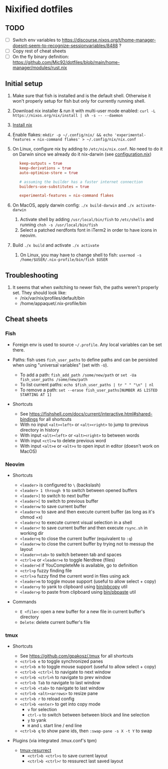 
# Nixified dotfiles

## TODO

- [ ] Switch env variables to <https://discourse.nixos.org/t/home-manager-doesnt-seem-to-recognize-sessionvariables/8488> ?
- [ ] Copy rest of cheat sheets
- [ ] On the fly binary definition: <https://github.com/Mic92/dotfiles/blob/main/home-manager/modules/rust.nix>

## Initial setup

1. Make sure that fish is installed and is the default shell. Otherwise it won't properly setup for fish but only for currently running shell.

2. Download nix installer & run it with multi-user mode enabled: `curl -L https://nixos.org/nix/install | sh -s -- --daemon`

3. [Install nix](https://nixos.org/download.html)

4. Enable flakes: `mkdir -p ~/.config/nix/ && echo 'experimental-features = nix-command flakes' > ~/.config/nix/nix.conf`

5. On Linux, configure nix by adding to `/etc/nix/nix.conf`.
   No need to do it on Darwin since we already do it nix-darwin (see [configuration.nix](./darwin/mbpapp/configuration.nix))

   ```conf
      keep-outputs = true
      keep-derivations = true
      auto-optimise-store = true

      # assuming the builder has a faster internet connection
      builders-use-substitutes = true

      experimental-features = nix-command flakes
   ```

6. On MacOS, apply darwin config: `./x build-darwin` and `./x activate-darwin`
   1. Activate shell by adding `/usr/local/bin/fish` to `/etc/shells` and running `chsh -s /usr/local/bin/fish`
   2. Select a patched nerdfonts font in iTerm2 in order to have icons in neovim.

7. Build `./x build` and activate `./x activate`
   1. On Linux, you may have to change shell to fish: `usermod -s /home/$USER/.nix-profile/bin/fish $USER`

## Troubleshooting

1. It seems that when switching to newer fish, the paths weren't properly set.
   They should look like:
     - /nix/var/nix/profiles/default/bin
     - /home/appaquet/.nix-profile/bin

## Cheat sheets

### Fish

- Foreign env is used to source `~/.profile`. Any local variables can be set there.
- Paths: fish uses `fish_user_paths` to define paths and can be persisted when using "universal variables" (set with `-U`).
  - To add a path: `fish_add_path /some/new/path` or `set -Ua fish_user_paths /some/new/path`
  - To list current paths: `echo $fish_user_paths | tr " " "\n" | nl`
  - To remove a path: `set --erase fish_user_paths[NUMBER AS LISTED STARTING AT 1]`

- Shortcuts
  - See <https://fishshell.com/docs/current/interactive.html#shared-bindings> for all shortcuts
  - With no input `<alt><left>` or `<alt><right>` to jump to previous directory in history
  - With input `<alt><left>` or `<alt><right>` to between words
  - With input `<ctl>w` to delete previous word
  - With input `<alt>e` or `<alt>v` to open input in editor (doesn't work on MacOS)

### Neovim

- Shortcuts
  - `<leader>` is configured to `\` (backslash)
  - `<leader> 1 through 9` to switch between opened buffers
  - `<leader>]` to switch to next buffer
  - `<leader>[` to switch to previous buffer
  - `<leader>w` to save current buffer
  - `<leader>x` to save and then execute current buffer (as long as it's chmod +x)
  - `<leader>z` to execute current visual selection in a shell
  - `<leader>r` to save current buffer and then execute `rsync.sh` in working dir
  - `<leader>q` to close the current buffer (equivalent to `:q`)
  - `<leader>w` to close the current buffer by trying not to messup the layout
  - `<leader><tab>` to switch between tab and spaces
  - `<ctrl>e` or `<leader>e` to toggle Nerdtree (files)
  - `<leader>d` if YouCompleteMe is available, go to definition
  - `<ctrl>p` fuzzy finding file
  - `<ctrl>a` fuzzy find the current word in files using ack
  - `<leader>m` to toggle mouse support (useful to allow select + copy)
  - `<leader>y` to yank to clipboard using [bin/pbcopy](bin/pbcopy) util
  - `<leader>p` to paste from clipboard using [bin/pbpaste](bin/pbpaste) util

- Commands
  - `E <file>`: open a new buffer for a new file in current buffer's directory
  - `Delete`: delete current buffer's file

### tmux

- Shortcuts
  - See <https://github.com/gpakosz/.tmux> for all shortcuts
  - `<ctrl>b e` to toggle synchronized panes
  - `<ctrl>b m` to toggle mouse support (useful to allow select + copy)
  - `<ctrl>b <ctrl>l` to navigate to next window
  - `<ctrl>b <ctrl>h` to navigate to prev window
  - `<ctrl>b Tab` to navigate to last window
  - `<ctrl>b <tab>` to navigate to last window
  - `<ctrl>b <alt><arrows>` to resize pane
  - `<ctrl>b r` to reload config
  - `<ctrl>b <enter>` to get into copy mode
    - `v` for selection
    - `ctrl-v` to switch between between block and line selection
    - `y` to yank
    - `H` and `L` start line / end line
  - `<ctrl>b q` to show pane ids, then `:swap-pane -s X -t Y` to swap

- Plugins (via integrated .tmux.conf's tpm)
  - [tmux-resurrect](https://github.com/tmux-plugins/tmux-resurrect)
    - `<ctrl>b <ctrl>s` to save current layout
    - `<ctrl>b <ctrl>r` to ressurect last saved layout
